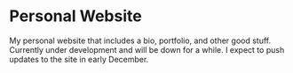 # Personal Website

My personal website that includes a bio, portfolio, and other good stuff. Currently under development and will be down for a while. I expect to push updates to the site in early December. 
